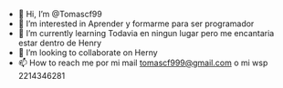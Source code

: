 - 👋 Hi, I’m @Tomascf99
- 👀 I’m interested in Aprender y formarme para ser programador
- 🌱 I’m currently learning Todavia en ningun lugar pero me encantaria estar dentro de Henry
- 💞️ I’m looking to collaborate on Herny 
- 📫 How to reach me por mi mail tomascf999@gmail.com o mi wsp 2214346281

<!---
Tomascf99/Tomascf99 is a ✨ special ✨ repository because its `README.md` (this file) appears on your GitHub profile.
You can click the Preview link to take a look at your changes.
--->
